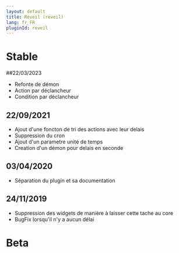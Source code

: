 ```yaml
---
layout: default
title: Réveil (reveil)
lang: fr_FR
pluginId: reveil
---
```


# Stable
##22/03/2023
* Refonte de démon
* Action par déclancheur
* Condition par déclancheur

## 22/09/2021
* Ajout d'une foncton de tri des actions avec leur delais
* Suppression du cron
* Ajout d'un parametre unité de temps
* Creation d'un démon pour delais en seconde

## 03/04/2020
* Séparation du plugin et sa documentation

## 24/11/2019
* Suppression des widgets de manière à laisser cette tache au core
* BugFix lorsqu'il n'y a aucun délai

# Beta

